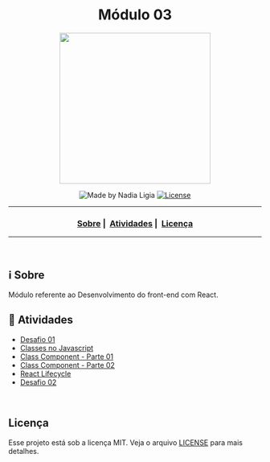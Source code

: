 <h1 align="center">Módulo 03</h1>
<p align="center">
  <img src="../assets/logo.jpeg" width="300" heigth="300">
</p>

<p align="center">
  <img alt="Made by Nadia Ligia" src="https://img.shields.io/badge/made%20by-Nadia%20Ligia-informational">
  
  <a href="license.md">
  <img alt="License" src="https://img.shields.io/badge/License-MIT-informational">
  </a>
</p>

___

<h3 align="center">
  <a href="#information_source-sobre">Sobre</a>&nbsp;|&nbsp;
  <a href="#book-atividades">Atividades</a>&nbsp;|&nbsp;
  <a href="#licença">Licença</a>
</h3>

___

<br>

## :information_source: Sobre

Módulo referente ao Desenvolvimento do front-end com React.

## :book: Atividades

- [Desafio 01](./desafio-01)
- [Classes no Javascript](./class-js)
- [Class Component - Parte 01](./react-counter-01)
- [Class Component - Parte 02](./react-counter-02)
- [React Lifecycle](./react-lifecycle)
- [Desafio 02](./desafio-02)


<br>

## Licença 

Esse projeto está sob a licença MIT. Veja o arquivo [LICENSE](../LICENSE) para mais detalhes.